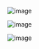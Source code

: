 ![image](https://github.com/user-attachments/assets/6baef8c8-887d-448f-a5c9-5f0501ab4ee2)


![image](https://github.com/user-attachments/assets/db87a928-293d-4c00-8299-6619722c92f8)

![image](https://github.com/user-attachments/assets/550ba759-3113-41b6-9737-887242fcfa14)
